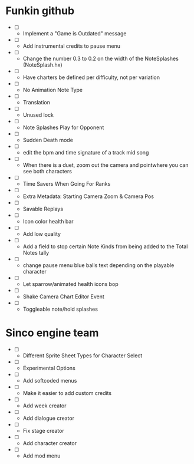 # Funkin github
- [ ] - Implement a "Game is Outdated" message

- [ ] - Add instrumental credits to pause menu

- [ ] - Change the number 0.3 to 0.2 on the width of the NoteSplashes (NoteSplash.hx)

- [ ] - Have charters be defined per difficulty, not per variation

- [ ] - No Animation Note Type

- [ ] - Translation

- [ ] - Unused lock

- [ ] - Note Splashes Play for Opponent

- [ ] - Sudden Death mode

- [ ] - edit the bpm and time signature of a track mid song

- [ ] - When there is a duet, zoom out the camera and pointwhere you can see both characters

- [ ] - Time Savers When Going For Ranks

- [ ] - Extra Metadata: Starting Camera Zoom & Camera Pos

- [ ] - Savable Replays

- [ ] - Icon color health bar

- [ ] - Add low quality

- [ ] - Add a field to stop certain Note Kinds from being added to the Total Notes tally

- [ ] - change pause menu blue balls text depending on the playable character

- [ ] - Let sparrow/animated health icons bop

- [ ] - Shake Camera Chart Editor Event

- [ ] - Toggleable note/hold splashes

# Sinco engine team
- [ ] - Different Sprite Sheet Types for Character Select

- [ ] - Experimental Options

- [ ] - Add softcoded menus

- [ ] - Make it easier to add custom credits

- [ ] - Add week creator

- [ ] - Add dialogue creator

- [ ] - Fix stage creator

- [ ] - Add character creator

- [ ] - Add mod menu
